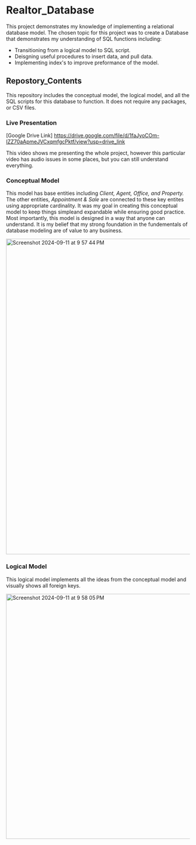 # Realtor_Database
This project demonstrates my knowledge of implementing a relational database model. 
The chosen topic for this project was to create a Database that demonstrates my understanding of SQL functions including:
- Transitioning from a logical model to SQL script.
- Deisgning useful procedures to insert data, and pull data.
- Implementing index's to improve preformance of the model.
    
## Repostory_Contents ##
This repository includes the conceptual model, the logical model, and all the SQL scripts for this database to function. It does not require any packages, or CSV files.

### Live Presentation ###

[Google Drive Link] https://drive.google.com/file/d/1faJyoCOm-IZZ70aApmeJVCxqmfgcPktf/view?usp=drive_link

This video shows me presenting the whole project, however this particular video has audio issues in some places, but you can still understand everything.

### Conceptual Model ###

This model has base entities including *Client, Agent, Office, and Property.* The other entities, *Appointment & Sale* are connected to these key entites using appropriate cardinality. It was my goal in creating this conceptual model to keep things simpleand expandable while ensuring good practice. Most importantly, this model is designed in a way that anyone can understand. It is my belief that my strong foundation in the fundementals of database modeling are of value to any business. 

<img width="863" alt="Screenshot 2024-09-11 at 9 57 44 PM" src="https://github.com/user-attachments/assets/b2408c27-a7d3-4591-94ff-57d5e4fb8fe2">

### Logical Model ###

This logical model implements all the ideas from the conceptual model and visually shows all foreign keys. 

<img width="670" alt="Screenshot 2024-09-11 at 9 58 05 PM" src="https://github.com/user-attachments/assets/29dab2e2-d003-4170-983f-cf2b067a4f46">


